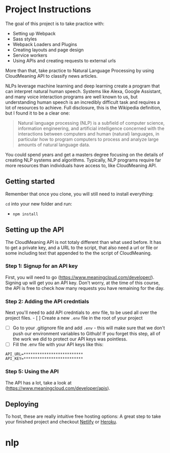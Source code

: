 # Project Instructions

The goal of this project is to take practice with:
- Setting up Webpack
- Sass styles
- Webpack Loaders and Plugins
- Creating layouts and page design
- Service workers
- Using APIs and creating requests to external urls

More than that, take practice to Natural Language Processing by using CloudMeaning API to classify news articles.

NLPs leverage machine learning and deep learning create a program that can interpret natural human speech. Systems like Alexa, Google Assistant, and many voice interaction programs are well known to us, but understanding human speech is an incredibly difficult task and requires a lot of resources to achieve. Full disclosure, this is the Wikipedia definition, but I found it to be a clear one:

> Natural language processing (NLP) is a subfield of computer science, information engineering, and artificial intelligence
concerned with the interactions between computers and human (natural) languages, in particular how to program computers to
process and analyze large amounts of natural language data.

You could spend years and get a masters degree focusing on the details of creating NLP systems and algorithms. Typically, NLP programs require far more resources than individuals have access to, like CloudMeaning API.

## Getting started

Remember that once you clone, you will still need to install everything:

`cd` into your new folder and run:
- `npm install`

## Setting up the API

The CloudMeaning API is not totaly different than what used before. It has to get a private key, and a URL to the script, that also need a url or file or some including text that appended to the the script of CloudMeaning.

### Step 1: Signup for an API key
First, you will need to go (https://www.meaningcloud.com/developer/). Signing up will get you an API key. Don't worry, at the time of this course, the API is free to check how many requests you have remaining for the day.

### Step 2: Adding the API credntials 
Next you'll need to add API credntials to .env file, to be used all over the project files. - [ ] Create a new ```.env``` file in the root of your project
- [ ] Go to your .gitignore file and add ```.env``` - this will make sure that we don't push our environment variables to Github! If you forget this step, all of the work we did to protect our API keys was pointless.
- [ ] Fill the .env file with your API keys like this:

```
API_URL=**************************
API_KEY=**************************
```




### Step 5: Using the API

The API has a lot, take a look at (https://www.meaningcloud.com/developer/apis). 


## Deploying

To host, these are really intuitive free hosting options: A great step to take your finished project and checkout [Netlify](https://www.netlify.com/) or [Heroku](https://www.heroku.com/).
# nlp
